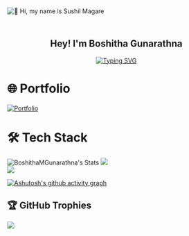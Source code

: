 ###
![👋 Hi, my name is Sushil Magare](https://user-images.githubusercontent.com/10498744/210012254-234538ff-d198-48aa-8964-37e6fd45d227.gif)

<h2 align="center">
  <br/>Hey! I'm Boshitha Gunarathna
</h2>




<div align="center">
  <a href="https://git.io/typing-svg">
    <img src="https://readme-typing-svg.demolab.com?font=Anton&weight=900&size=35&duration=4000&pause=1000&color=18C5F7&background=80A8FF00&width=435&lines=Full+Stack+Developer;Mobile+App+Developer" alt="Typing SVG" />
  </a>
</div>

# 🌐 Portfolio
<div align="left">
  <a href="https://BoshithaMGunarathna.github.io/Myportfolio/" target="_blank">
    <img src="https://img.shields.io/badge/Portfolio-FF5722?style=for-the-badge&logo=todoist&logoColor=white" alt="Portfolio" />
  </a>
</div>

# 🛠️ Tech Stack

![BoshithaMGunarathna's Stats](https://github-readme-stats.vercel.app/api?username=BoshithaMGunarathna&theme=vue-dark&show_icons=true&hide_border=true&count_private=true)
![](https://github-readme-streak-stats.herokuapp.com/?user=BoshithaMGunarathna&theme=jolly&hide_border=false)<br/>
![](https://github-readme-stats.vercel.app/api/top-langs/?username=BoshithaMGunarathna&theme=jolly&hide_border=false&include_all_commits=false&count_private=true&layout=compact)

[![Ashutosh's github activity graph](https://github-readme-activity-graph.vercel.app/graph?username=BoshithaMGunarathna&theme=vue)](https://github.com/ashutosh00710/github-readme-activity-graph)

 ## 🏆 GitHub Trophies
 ![](https://github-profile-trophy.vercel.app/?username=BoshithaMGunarathna&theme=algolia&no-frame=false&no-bg=true&margin-w=4) 


<!-- ## 🏆GitHub Trophies
![](https://github-trophies.vercel.app/?username=BoshithaMGunarathna&theme=algolia&no-frame=false&no-bg=true&margin-w=4)

## 🏆 GitHub Trophies
![](https://github-trophies.vercel.app/?username=BoshithaMGunarathna&theme=algolia&no-frame=false&no-bg=true&margin-w=4&rank=SECRET,SSS,SS,S,AAA,AA,A,CCC,CC,C,B&row=1&column=8) -->







